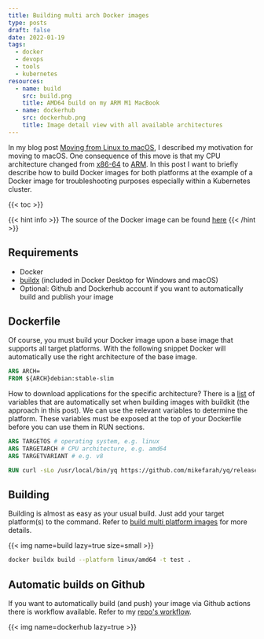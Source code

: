```yaml
---
title: Building multi arch Docker images
type: posts
draft: false
date: 2022-01-19
tags:
  - docker
  - devops
  - tools
  - kubernetes
resources:
  - name: build
    src: build.png
    title: AMD64 build on my ARM M1 MacBook
  - name: dockerhub
    src: dockerhub.png
    title: Image detail view with all available architectures
---
```


In my blog post [Moving from Linux to macOS](/blog/moving-to-macos), I described my motivation for moving to macOS. One consequence of this move is that my CPU architecture changed from [x86-64](https://en.wikipedia.org/wiki/X86-64) to [ARM](https://en.wikipedia.org/wiki/ARM_architecture). In this post I want to briefly describe how to build Docker images for both platforms at the example of a Docker image for troubleshooting purposes especially within a Kubernetes cluster.

<!--more-->

{{< toc >}}

{{< hint info >}}
The source of the Docker image can be found [here](https://github.com/Allaman/problemsolver)
{{< /hint >}}

## Requirements

- Docker
- [buildx](https://docs.docker.com/buildx/working-with-buildx/) (included in Docker Desktop for Windows and macOS)
- Optional: Github and Dockerhub account if you want to automatically build and publish your image

## Dockerfile

Of course, you must build your Docker image upon a base image that supports all target platforms. With the following snippet Docker will automatically use the right architecture of the base image.

```Dockerfile
ARG ARCH=
FROM ${ARCH}debian:stable-slim
```

How to download applications for the specific architecture? There is a [list](https://docs.docker.com/engine/reference/builder/#automatic-platform-args-in-the-global-scope) of variables that are automatically set when building images with buildkit (the approach in this post). We can use the relevant variables to determine the platform. These variables must be exposed at the top of your Dockerfile before you can use them in RUN sections.

```Dockerfile
ARG TARGETOS # operating system, e.g. linux
ARG TARGETARCH # CPU architecture, e.g. amd64
ARG TARGETVARIANT # e.g. v8

RUN curl -sLo /usr/local/bin/yq https://github.com/mikefarah/yq/releases/download/${YQ_VERSION}/yq_linux_${TARGETARCH}
```

## Building

Building is almost as easy as your usual build. Just add your target platform(s) to the command. Refer to [build multi platform images](https://docs.docker.com/buildx/working-with-buildx/#build-multi-platform-images) for more details.

{{< img name=build lazy=true size=small >}}

```sh
docker buildx build --platform linux/amd64 -t test .
```

## Automatic builds on Github

If you want to automatically build (and push) your image via Github actions there is workflow available. Refer to my [repo's workflow](https://github.com/Allaman/problemsolver/blob/main/.github/workflows/ci.yml).

{{< img name=dockerhub lazy=true >}}
